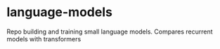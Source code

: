 # language-models
Repo building and training small language models. Compares recurrent models with transformers
